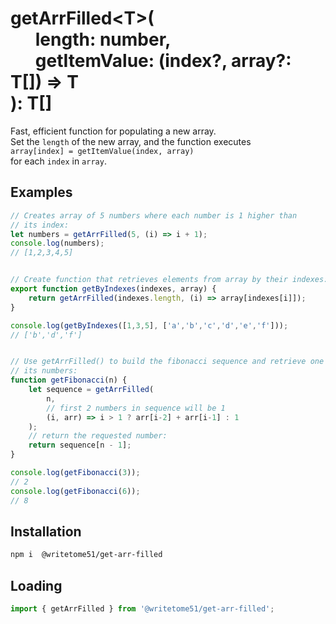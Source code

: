 # getArrFilled\<T\>(<br>&nbsp;&nbsp;&nbsp;&nbsp;&nbsp;&nbsp;length: number,<br>&nbsp;&nbsp;&nbsp;&nbsp;&nbsp;&nbsp;getItemValue: (index?, array?: T[]) => T<br>): T[]

Fast, efficient function for populating a new array.  
Set the `length` of the new array, and the function executes  
`array[index] = getItemValue(index, array)`  
for each `index` in `array`.


## Examples
```js
// Creates array of 5 numbers where each number is 1 higher than 
// its index:
let numbers = getArrFilled(5, (i) => i + 1);
console.log(numbers);
// [1,2,3,4,5]


// Create function that retrieves elements from array by their indexes:
export function getByIndexes(indexes, array) {
    return getArrFilled(indexes.length, (i) => array[indexes[i]]);
}

console.log(getByIndexes([1,3,5], ['a','b','c','d','e','f']));
// ['b','d','f']


// Use getArrFilled() to build the fibonacci sequence and retrieve one of 
// its numbers:
function getFibonacci(n) {
    let sequence = getArrFilled(
        n,
        // first 2 numbers in sequence will be 1
        (i, arr) => i > 1 ? arr[i-2] + arr[i-1] : 1 
    ); 
    // return the requested number:
    return sequence[n - 1];
}

console.log(getFibonacci(3));
// 2
console.log(getFibonacci(6));
// 8
```

## Installation
```bash
npm i  @writetome51/get-arr-filled
```

## Loading
```js
import { getArrFilled } from '@writetome51/get-arr-filled';
```
